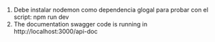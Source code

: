 1) Debe instalar  nodemon como dependencia glogal para probar con el script: npm run dev
2) The documentation swagger code is running in http://localhost:3000/api-doc